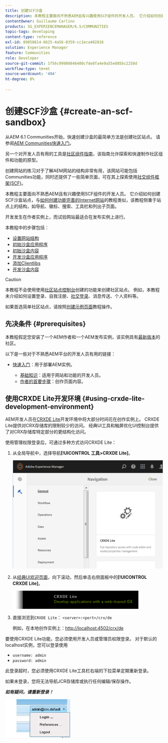 ```yaml
---
title: 创建SCF沙盒
description: 本教程主要面向不熟悉AEM且有兴趣使用SCF组件的开发人员。 它介绍如何创建SCF沙盒站点
contentOwner: Guillaume Carlino
products: SG_EXPERIENCEMANAGER/6.5/COMMUNITIES
topic-tags: developing
content-type: reference
exl-id: 89858814-6625-4a56-8359-cc1eca402816
solution: Experience Manager
feature: Communities
role: Developer
source-git-commit: 1f56c99980846400cfde8fa4e9a55e885bc2258d
workflow-type: tm+mt
source-wordcount: '494'
ht-degree: 0%

---
```


# 创建SCF沙盒  {#create-an-scf-sandbox}

从AEM 6.1 Communities开始，快速创建沙盒的最简单方法是创建社区站点。 请参阅[AEM Communities快速入门](getting-started.md)。

另一个对开发人员有用的工具是[社区组件指南](components-guide.md)，该指南允许探索和快速制作社区组件和功能的原型。

创建网站的练习对于了解AEM网站的结构非常有用，该网站可能包括Communities功能，同时还提供了一些简单页面，可在其上探索使用[社交组件框架(SCF)](scf.md)。

本教程主要面向不熟悉AEM且有兴趣使用SCF组件的开发人员。 它介绍如何创建SCF沙盒站点，与[如何创建功能完善的Internet网站](../../help/sites-developing/website.md)的教程类似，该教程侧重于站点上的结构，如导航、徽标、搜索、工具栏和列出子页面。

开发发生在作者实例上，而试验网站最适合在发布实例上进行。

本教程中的步骤包括：

* [设置网站结构](setup-website.md)
* [初始沙盒应用程序](initial-app.md)
* [初始沙盒内容](initial-content.md)
* [开发沙盒应用程序](develop-app.md)
* [添加Clientlibs](add-clientlibs.md)
* [开发沙盒内容](develop-content.md)

>[!CAUTION]
>
>本教程不会使用使用[社区站点控制台](sites-console.md)创建的功能来创建社区站点。 例如，本教程未介绍如何设置登录、自我注册、[社交登录](social-login.md)、消息传送、个人资料等。
>
>如果首选简单社区站点，请按照[创建示例页面](create-sample-page.md)教程操作。

## 先决条件 {#prerequisites}

本教程假定您安装了一个AEM作者和一个AEM发布实例，该实例具有[最新版本](deploy-communities.md#latest-releases)的社区。

以下是一些对于不熟悉AEM平台的开发人员有用的链接：

* [快速入门](../../help/sites-deploying/deploy.md#getting-started)：用于部署AEM实例。

   * [基础知识](../../help/sites-developing/the-basics.md)：适用于网站和功能的开发人员。
   * [作者的首要步骤](../../help/sites-authoring/first-steps.md)：创作页面内容。

## 使用CRXDE Lite开发环境 {#using-crxde-lite-development-environment}

AEM开发人员在[CRXDE Lite](../../help/sites-developing/developing-with-crxde-lite.md)开发环境中将大部分时间花在创作实例上。 CRXDE Lite提供对CRX存储库的限制较少的访问。 经典UI工具和触屏优化UI控制台提供了对CRX存储库特定部分的更结构化访问。

使用管理权限登录后，可通过多种方式访问CRXDE Lite：

1. 从全局导航中，选择导航&#x200B;**[!UICONTROL 工具>CRXDE Lite]**。

   ![crxde-lite](assets/tools-crxde.png)

2. 从[经典UI欢迎页面](http://localhost:4502/welcome.html)，向下滚动，然后单击右侧面板中的&#x200B;**[!UICONTROL CRXDE Lite]**。

   ![classic-ui-crxde](assets/classic-ui-crxde.png)

3. 直接浏览到`CRXDE Lite`： `<server>:<port>/crx/de`

   例如，在本地创作实例上：[http://localhost:4502/crx/de](http://localhost:4502/crx/de)

要使用CRXDE Lite功能，您必须使用开发人员或管理员权限登录。 对于默认的localhost实例，您可以登录使用

* `username: admin`
* `password: admin`


此登录超时，您必须使用CRXDE Lite工具栏右端的下拉菜单定期重新登录。

如果未登录，您将无法导航JCR存储库或执行任何编辑/保存操作。

***如有疑问，请重新登录！***

![重新登录](assets/relogin.png)
